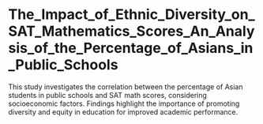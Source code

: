 # The_Impact_of_Ethnic_Diversity_on_SAT_Mathematics_Scores_An_Analysis_of_the_Percentage_of_Asians_in_Public_Schools
This study investigates the correlation between the percentage of Asian students in public schools and SAT math scores, considering socioeconomic factors. Findings highlight the importance of promoting diversity and equity in education for improved academic performance.
